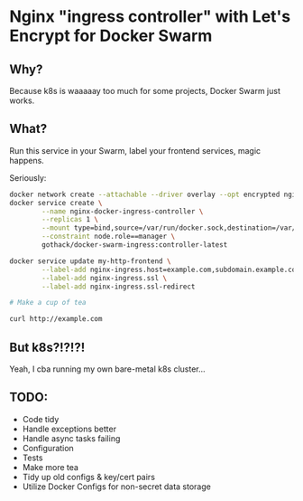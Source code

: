 # Nginx "ingress controller" with Let's Encrypt for Docker Swarm

## Why?
Because k8s is waaaaay too much for some projects, Docker Swarm just works.

## What?

Run this service in your Swarm, label your frontend services, magic happens.

Seriously:
```sh
docker network create --attachable --driver overlay --opt encrypted nginx-docker-ingress || true
docker service create \
        --name nginx-docker-ingress-controller \
        --replicas 1 \
        --mount type=bind,source=/var/run/docker.sock,destination=/var/run/docker.sock \
        --constraint node.role==manager \
        gothack/docker-swarm-ingress:controller-latest

docker service update my-http-frontend \
        --label-add nginx-ingress.host=example.com,subdomain.example.com \
        --label-add nginx-ingress.ssl \
        --label-add nginx-ingress.ssl-redirect

# Make a cup of tea

curl http://example.com
```

## But k8s?!?!?!
Yeah, I cba running my own bare-metal k8s cluster... <shrug />

## TODO:
- Code tidy
- Handle exceptions better
- Handle async tasks failing
- Configuration
- Tests
- Make more tea
- Tidy up old configs & key/cert pairs
- Utilize Docker Configs for non-secret data storage
